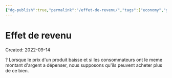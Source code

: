 ```yaml
---
{"dg-publish":true,"permalink":"/effet-de-revenu/","tags":["economy","gardenEntry","gardenEntry","gardenEntry","gardenEntry","gardenEntry","gardenEntry","gardenEntry","gardenEntry","gardenEntry"]}
---
```


# Effet de revenu
Created: 2022-09-14

?
Lorsque le prix d'un produit baisse et si les consommateurs ont le meme montant d'argent a dépenser, nous supposons qu'ils peuvent acheter plus de ce bien.
<!--SR:!2024-04-14,350,250-->